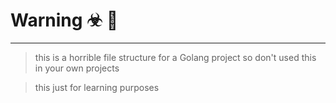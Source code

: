 # Warning ☣ 🛑

---


> this is a horrible file structure for a Golang project so don't used this in your own projects


> this just for learning purposes